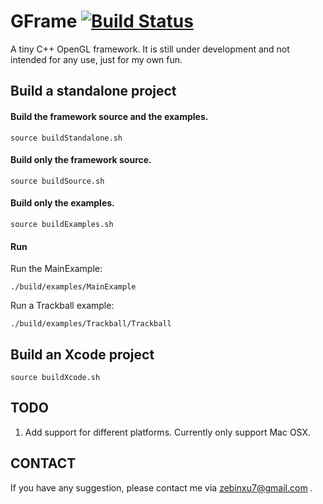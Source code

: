# GFrame [![Build Status](https://travis-ci.org/xuzebin/GFrame.svg?branch=master)](https://travis-ci.org/xuzebin/GFrame)
A tiny C++ OpenGL framework. It is still under development and not intended for any use, just for my own fun.

## Build a standalone project
#### Build the framework source and the examples.
```
source buildStandalone.sh
```

#### Build only the framework source.
```
source buildSource.sh
```

#### Build only the examples.
```
source buildExamples.sh
```

#### Run
Run the MainExample:
```
./build/examples/MainExample
```

Run a Trackball example:
```        
./build/examples/Trackball/Trackball
```

## Build an Xcode project 
```
source buildXcode.sh
```        

## TODO
1. Add support for different platforms. Currently only support Mac OSX.

## CONTACT
If you have any suggestion, please contact me via zebinxu7@gmail.com .